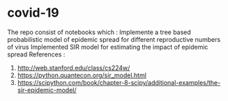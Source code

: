 # covid-19
The repo consist of notebooks which : 
Implemente a tree based probabilistic model of epidemic spread for different reproductive numbers of virus
Implemented SIR model for estimating the impact of epidemic spread
References :
1. http://web.stanford.edu/class/cs224w/
2. https://python.quantecon.org/sir_model.html
3. https://scipython.com/book/chapter-8-scipy/additional-examples/the-sir-epidemic-model/
